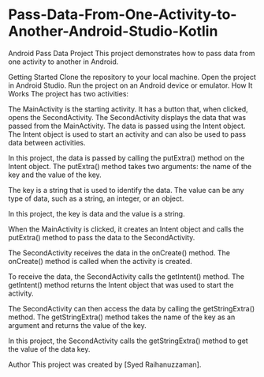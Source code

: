 # Pass-Data-From-One-Activity-to-Another-Android-Studio-Kotlin

Android Pass Data Project
This project demonstrates how to pass data from one activity to another in Android.

Getting Started
Clone the repository to your local machine.
Open the project in Android Studio.
Run the project on an Android device or emulator.
How It Works
The project has two activities:

The MainActivity is the starting activity. It has a button that, when clicked, opens the SecondActivity.
The SecondActivity displays the data that was passed from the MainActivity.
The data is passed using the Intent object. The Intent object is used to start an activity and can also be used to pass data between activities.

In this project, the data is passed by calling the putExtra() method on the Intent object. The putExtra() method takes two arguments: the name of the key and the value of the key.

The key is a string that is used to identify the data. The value can be any type of data, such as a string, an integer, or an object.

In this project, the key is data and the value is a string.

When the MainActivity is clicked, it creates an Intent object and calls the putExtra() method to pass the data to the SecondActivity.

The SecondActivity receives the data in the onCreate() method. The onCreate() method is called when the activity is created.

To receive the data, the SecondActivity calls the getIntent() method. The getIntent() method returns the Intent object that was used to start the activity.

The SecondActivity can then access the data by calling the getStringExtra() method. The getStringExtra() method takes the name of the key as an argument and returns the value of the key.

In this project, the SecondActivity calls the getStringExtra() method to get the value of the data key.

Author
This project was created by [Syed Raihanuzzaman].
